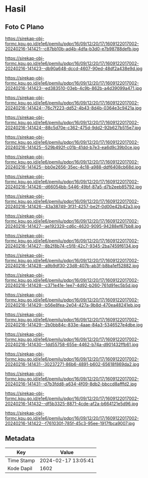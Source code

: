 # Hasil

## Foto C Plano

https://sirekap-obj-formc.kpu.go.id/e1e6/pemilu/pdpr/16/09/12/20/17/1609122017002-20240216-141421--c87bb10b-ad4b-4dfa-b3d0-e7b98788defb.jpg

https://sirekap-obj-formc.kpu.go.id/e1e6/pemilu/pdpr/16/09/12/20/17/1609122017002-20240216-141423--db90a648-dccd-4607-90ed-48df2a438e9d.jpg

https://sirekap-obj-formc.kpu.go.id/e1e6/pemilu/pdpr/16/09/12/20/17/1609122017002-20240216-141423--ed383510-03eb-4c9b-862b-a4d39099a471.jpg

https://sirekap-obj-formc.kpu.go.id/e1e6/pemilu/pdpr/16/09/12/20/17/1609122017002-20240216-141424--76c7f223-dd52-4b43-8d4b-0364e3c9421a.jpg

https://sirekap-obj-formc.kpu.go.id/e1e6/pemilu/pdpr/16/09/12/20/17/1609122017002-20240216-141424--88c5d70e-c362-475d-9dd2-92b627b515e7.jpg

https://sirekap-obj-formc.kpu.go.id/e1e6/pemilu/pdpr/16/09/12/20/17/1609122017002-20240216-141425--529b492f-c01b-41dd-b7e3-ea6d9c39b0ce.jpg

https://sirekap-obj-formc.kpu.go.id/e1e6/pemilu/pdpr/16/09/12/20/17/1609122017002-20240216-141425--bb0e2656-35ec-4c18-a988-ddf6408cb68d.jpg

https://sirekap-obj-formc.kpu.go.id/e1e6/pemilu/pdpr/16/09/12/20/17/1609122017002-20240216-141426--d66054bb-5446-49bf-87a5-d7b2eeb85792.jpg

https://sirekap-obj-formc.kpu.go.id/e1e6/pemilu/pdpr/16/09/12/20/17/1609122017002-20240216-141426--43a38749-3f31-4257-be2f-0d00e42b42a3.jpg

https://sirekap-obj-formc.kpu.go.id/e1e6/pemilu/pdpr/16/09/12/20/17/1609122017002-20240216-141427--ae192329-cd6c-4620-9095-94288ef67bb8.jpg

https://sirekap-obj-formc.kpu.go.id/e1e6/pemilu/pdpr/16/09/12/20/17/1609122017002-20240216-141427--8b2f8b74-c5f8-42c7-9345-2ba7459f6134.jpg

https://sirekap-obj-formc.kpu.go.id/e1e6/pemilu/pdpr/16/09/12/20/17/1609122017002-20240216-141428--a9b9df30-23d8-407b-ab3f-b8ba1ef52882.jpg

https://sirekap-obj-formc.kpu.go.id/e1e6/pemilu/pdpr/16/09/12/20/17/1609122017002-20240216-141428--c371e41e-1ee7-4d92-b260-761d91ec5b5d.jpg

https://sirekap-obj-formc.kpu.go.id/e1e6/pemilu/pdpr/16/09/12/20/17/1609122017002-20240216-141429--b56e8fea-2e04-427a-9b8d-470ea48241eb.jpg

https://sirekap-obj-formc.kpu.go.id/e1e6/pemilu/pdpr/16/09/12/20/17/1609122017002-20240216-141429--2b0bb84c-833e-4aae-84a3-5346527e4dbe.jpg

https://sirekap-obj-formc.kpu.go.id/e1e6/pemilu/pdpr/16/09/12/20/17/1609122017002-20240216-141430--1dd55758-655e-4462-b74a-d901432ffb61.jpg

https://sirekap-obj-formc.kpu.go.id/e1e6/pemilu/pdpr/16/09/12/20/17/1609122017002-20240216-141431--30237271-86b6-4891-b602-65618f869da2.jpg

https://sirekap-obj-formc.kpu.go.id/e1e6/pemilu/pdpr/16/09/12/20/17/1609122017002-20240216-141431--d7b3fdd8-a634-4f09-8db2-bbccd8afffd2.jpg

https://sirekap-obj-formc.kpu.go.id/e1e6/pemilu/pdpr/16/09/12/20/17/1609122017002-20240216-141432--df5b3325-8871-4cde-af2a-b664121e5d96.jpg

https://sirekap-obj-formc.kpu.go.id/e1e6/pemilu/pdpr/16/09/12/20/17/1609122017002-20240216-141422--f761030f-785f-45c3-95ee-1917fbca9007.jpg


## Metadata

| Key        | Value               |
| ---------- | ------------------- |
| Time Stamp | 2024-02-17 13:05:41 |
| Kode Dapil | 1602                |



